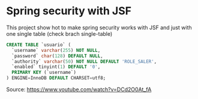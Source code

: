 # Spring security with JSF

This project show hot to make spring security works with JSF and just with one single table (check brach single-table)

```sql
CREATE TABLE `usuario` (
  `username` varchar(255) NOT NULL,
  `password` char(128) DEFAULT NULL,
  `authority` varchar(50) NOT NULL DEFAULT 'ROLE_SALER',
  `enabled` tinyint(1) DEFAULT '0',
  PRIMARY KEY (`username`)
) ENGINE=InnoDB DEFAULT CHARSET=utf8;
```




Source:
https://www.youtube.com/watch?v=DCd2O0At_fA